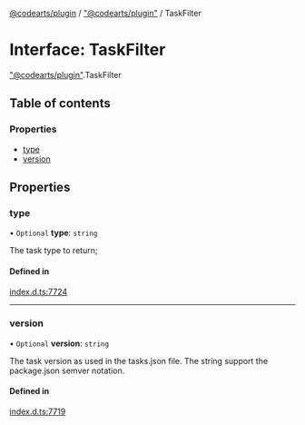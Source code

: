 [@codearts/plugin](../README.md) / ["@codearts/plugin"](../modules/_codearts_plugin_.md) / TaskFilter

# Interface: TaskFilter

["@codearts/plugin"](../modules/_codearts_plugin_.md).TaskFilter

## Table of contents

### Properties

- [type](codearts_plugin_.TaskFilter.md#type)
- [version](codearts_plugin_.TaskFilter.md#version)

## Properties

### type

• `Optional` **type**: `string`

The task type to return;

#### Defined in

[index.d.ts:7724](https://github.com/huaweicloud/cloudide-plugin-api/blob/4d28848/index.d.ts#L7724)

___

### version

• `Optional` **version**: `string`

The task version as used in the tasks.json file.
The string support the package.json semver notation.

#### Defined in

[index.d.ts:7719](https://github.com/huaweicloud/cloudide-plugin-api/blob/4d28848/index.d.ts#L7719)

